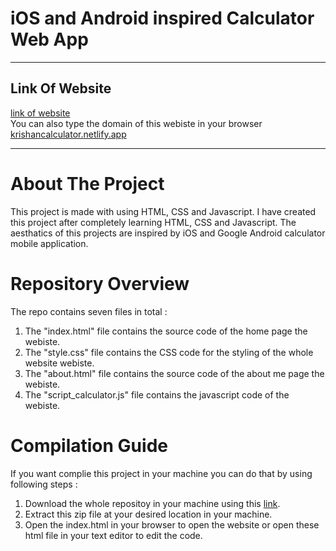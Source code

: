 ﻿# iOS and Android inspired Calculator Web App
 
 ***
## Link Of Website
[link of website](https://krishancalculator.netlify.app/) <br/>
You can also type the domain of this webiste in your browser [krishancalculator.netlify.app](https://krishancalculator.netlify.app/)
***
# About The Project

This project is made with using HTML, CSS and Javascript. I have created this project after completely learning HTML, CSS and Javascript. The aesthatics of this projects are inspired by iOS and Google Android calculator mobile application.

# Repository Overview
The repo contains seven files in total :
1. The "index.html" file contains the source code of the home page the webiste.
2. The "style.css" file contains the CSS code for the styling of the whole website webiste.
4. The "about.html" file contains the source code of the about me page the webiste.
5. The "script_calculator.js" file contains the javascript code of the webiste.

# Compilation Guide

If you want complie this project in your machine you can do that by using following steps :
1. Download the whole repositoy in your machine using this [link](https://github.com/Krishan-Kant-11/CalculatoWebApp-HTML-CSS-JavaScript.git).
2. Extract this zip file at your desired location in your machine.
3. Open the index.html in your browser to open the website or open these html file in your text editor to edit the code.
